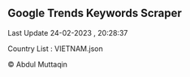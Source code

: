 

## Google Trends Keywords Scraper 
 
Last Update 24-02-2023 , 20:28:37

Country List :
VIETNAM.json



© Abdul Muttaqin 
